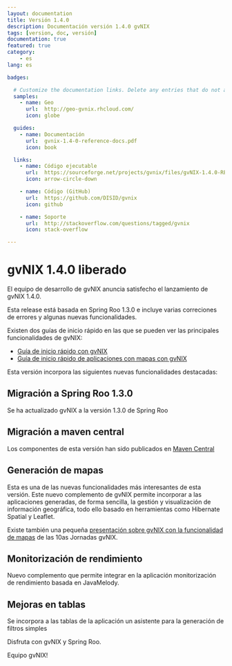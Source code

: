 ```yaml
---
layout: documentation
title: Versión 1.4.0
description: Documentación versión 1.4.0 gvNIX
tags: [version, doc, versión]
documentation: true
featured: true
category:
    - es
lang: es

badges:

  # Customize the documentation links. Delete any entries that do not apply.
  samples:
    - name: Geo
      url:  http://geo-gvnix.rhcloud.com/
      icon: globe

  guides:
    - name: Documentación
      url:  gvnix-1.4-0-reference-docs.pdf
      icon: book

  links:
    - name: Código ejecutable
      url:  https://sourceforge.net/projects/gvnix/files/gvNIX-1.4.0-RELEASE.zip/download
      icon: arrow-circle-down

    - name: Código (GitHub)
      url:  https://github.com/DISID/gvnix
      icon: github

    - name: Soporte
      url:  http://stackoverflow.com/questions/tagged/gvnix
      icon: stack-overflow

---
```


# gvNIX 1.4.0 liberado

El equipo de desarrollo de gvNIX anuncia satisfecho el lanzamiento de gvNIX 1.4.0.

Esta release está basada en Spring Roo 1.3.0 e incluye varias correciones de errores
y algunas nuevas funcionalidades. 

Existen dos guías de inicio rápido en las que se pueden ver las principales funcionalidades de gvNIX:

* [Guía de inicio rápido con gvNIX](https://github.com/DISID/gvnix-samples/tree/master/quickstart-app)
* [Guía de inicio rápido de aplicaciones con mapas con gvNIX](https://github.com/DISID/gvnix-samples/tree/master/quickstart-geo-app)

Esta versión incorpora las siguientes nuevas funcionalidades destacadas:

## Migración a Spring Roo 1.3.0

Se ha actualizado gvNIX a la versión 1.3.0 de Spring Roo

## Migración a maven central

Los componentes de esta versión han sido publicados en [Maven Central](http://search.maven.org/#search|ga|1|gvnix)

## Generación de mapas

Esta es una de las nuevas funcionalidades más interesantes de esta versión. Este nuevo complemento de gvNIX permite incorporar a las aplicaciones generadas, de forma sencilla, la gestión y visualización de información geográfica, todo ello basado en herramientas como Hibernate Spatial y Leaflet.

Existe también una pequeña [presentación sobre gvNIX con la funcionalidad de mapas](https://www.youtube.com/watch?feature=player_detailpage&v=xVph2h0AwQQ#t=39) de las 10as Jornadas gvNIX.

## Monitorización de rendimiento

Nuevo complemento que permite integrar en la aplicación monitorización de rendimiento basada en JavaMelody.

## Mejoras en tablas

Se incorpora a las tablas de la aplicación un asistente para la generación de filtros simples

Disfruta con gvNIX y Spring Roo.

Equipo gvNIX!

